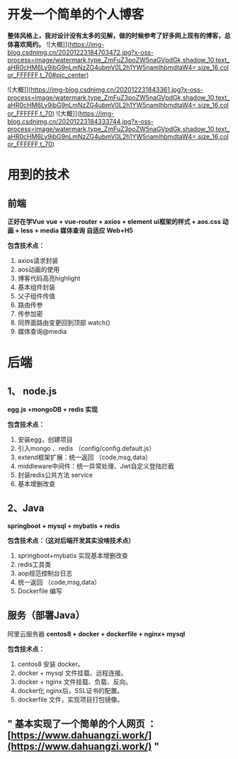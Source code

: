 # 开发一个简单的个人博客

**整体风格上，我对设计没有太多的见解，做的时候参考了好多网上现有的博客，总体喜欢简约。**
![大概]](https://img-blog.csdnimg.cn/20201223184703472.jpg?x-oss-process=image/watermark,type_ZmFuZ3poZW5naGVpdGk,shadow_10,text_aHR0cHM6Ly9ibG9nLmNzZG4ubmV0L2h1YW5namlhbmdtaW4=,size_16,color_FFFFFF,t_70#pic_center)

![大概]](https://img-blog.csdnimg.cn/202012231843361.jpg?x-oss-process=image/watermark,type_ZmFuZ3poZW5naGVpdGk,shadow_10,text_aHR0cHM6Ly9ibG9nLmNzZG4ubmV0L2h1YW5namlhbmdtaW4=,size_16,color_FFFFFF,t_70)
![大概]](https://img-blog.csdnimg.cn/20201223184333744.jpg?x-oss-process=image/watermark,type_ZmFuZ3poZW5naGVpdGk,shadow_10,text_aHR0cHM6Ly9ibG9nLmNzZG4ubmV0L2h1YW5namlhbmdtaW4=,size_16,color_FFFFFF,t_70)
 
# 用到的技术
 
## 前端 
**正好在学Vue**
  **vue +  vue-router + axios + element ui框架的样式 + aos.css 动画 + less + media 媒体查询 自适应 Web+H5**
 
  **包含技术点：**

 
 1.  axios请求封装
 2. aos动画的使用 
 3.  博客代码高亮highlight 
 4. 基本组件封装 
 5. 父子组件传值  
 6. 路由传参 
 7. 传参加密 
 8.  同界面路由变更回到顶部 watch()
 9. 媒体查询@media
 
 
# 后端
## 1、 node.js
**egg.js  +mongoDB + redis 实现**

 **包含技术点：**
 
 1.  安装egg，创建项目 
 2. 引入mongo  、redis     （config/config.default.js）
 3. extend框架扩展：统一返回 （code,msg,data）
 4. middleware中间件：统一异常处理、Jwt自定义登陆拦截
 5. 封装redis公共方法 service
 6. 基本增删改查

 

## 2、Java
**springboot + mysql + mybatis + redis**

 **包含技术点：（这对后端开发其实没啥技术点）**
 
 1.  springboot+mybatis 实现基本增删改查
 2.  redis工具类
 3.  aop规范控制台日志 
 4.  统一返回 （code,msg,data）
 5. Dockerfile 编写
 

## 服务（部署Java）
阿里云服务器  **centos8 + docker + dockerfile + nginx+ mysql** 

 **包含技术点：**

 1.  centos8 安装 docker。
 2. docker + mysql 文件挂载、远程连接。
 3.  docker + nginx 文件挂载、负载、反向。
 4.  docker化 nginx后，SSL证书的配置。
 6. dockerfile 文件，实现项目打包镜像。 

## " 基本实现了一个简单的个人网页 ：  [https://www.dahuangzi.work/](https://www.dahuangzi.work/) "